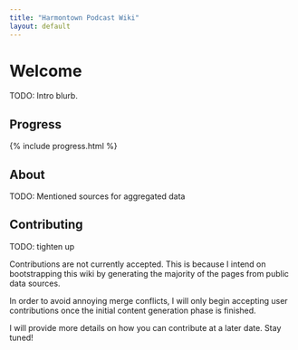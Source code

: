 ```yaml
---
title: "Harmontown Podcast Wiki"
layout: default
---
```


# Welcome
TODO: Intro blurb.

## Progress
{% include progress.html %}

## About
TODO: Mentioned sources for aggregated data

## Contributing

TODO: tighten up

Contributions are not currently accepted.  This is because I intend on bootstrapping this wiki by generating the majority of the pages from public data sources.

In order to avoid annoying merge conflicts, I will only begin accepting user contributions once the initial content generation phase is finished.

I will provide more details on how you can contribute at a later date.  Stay tuned!